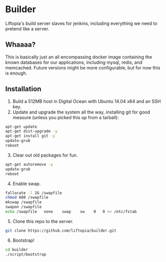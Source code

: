 # Builder

Liftopia's build server slaves for jenkins, including everything we need to pretend like a server.

## Whaaaa?

This is basically just an all encompassing docker image containing the known databases for our applications, including mysql, redis, and memcached. Future versions might be more configurable, but for now this is enough.

## Installation

1. Build a 512MB host in Digital Ocean with Ubuntu 14.04 x64 and an SSH key.
2. Update and upgrade the system all the way, installing git for good measure (unless you picked this up from a tarball):
```sh
apt-get update
apt-get dist-upgrade -y
apt-get install git -y
update-grub
reboot
```
3. Clear out old packages for fun.
```sh
apt-get autoremove -y
update-grub
reboot
```
4. Enable swap.
```sh
fallocate -l 2G /swapfile
chmod 600 /swapfile
mkswap /swapfile
swapon /swapfile
echo /swapfile   none    swap    sw    0   0 >> /etc/fstab
```
5. Clone this repo to the server.
```sh
git clone https://github.com/liftopia/builder.git
```
6. Bootstrap!
```sh
cd builder
./script/bootstrap
```
